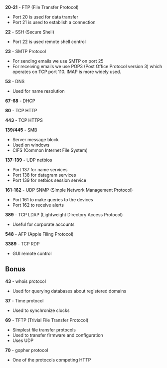 **20-21** - FTP (File Transfer Protocol)
- Port 20 is used for data transfer
- Port 21 is used to establish a connection

**22** - SSH (Secure Shell)
- Port 22 is used remote shell control

**23** - SMTP Protocol
- For sending emails we use SMTP on port 25
- For receiving emails we use POP3 (Post Office Protocol version 3) which operates on TCP port 110. IMAP is more widely used.

**53** - DNS
- Used for name resolution

**67-68** - DHCP

**80** - TCP HTTP

**443** - TCP HTTPS

**139/445** - SMB
- Server message block
- Used on windows
- CIFS (Common Internet File System)

**137-139** - UDP netbios
- Port 137 for name services
- Port 138 for datagram services
- Port 139 for netbios session service

**161-162** - UDP SNMP (Simple Network Management Protocol)
- Port 161 to make queries to the devices
- Port 162 to receive alerts

**389** - TCP LDAP (Lightweight Directory Access Protocol)
- Useful for corporate accounts

**548** - AFP (Apple Filing Protocol)

**3389** - TCP RDP
- GUI remote control

## Bonus  

**43** - whois protocol
- Used for querying databases about registered domains

**37** - Time protocol
- Used to synchronize clocks

**69** - TFTP (Trivial File Transfer Protocol)
- Simplest file transfer protocols
- Used to transfer firmware and configuration
- Uses UDP

**70** - gopher protocol
- One of the protocols competing HTTP
